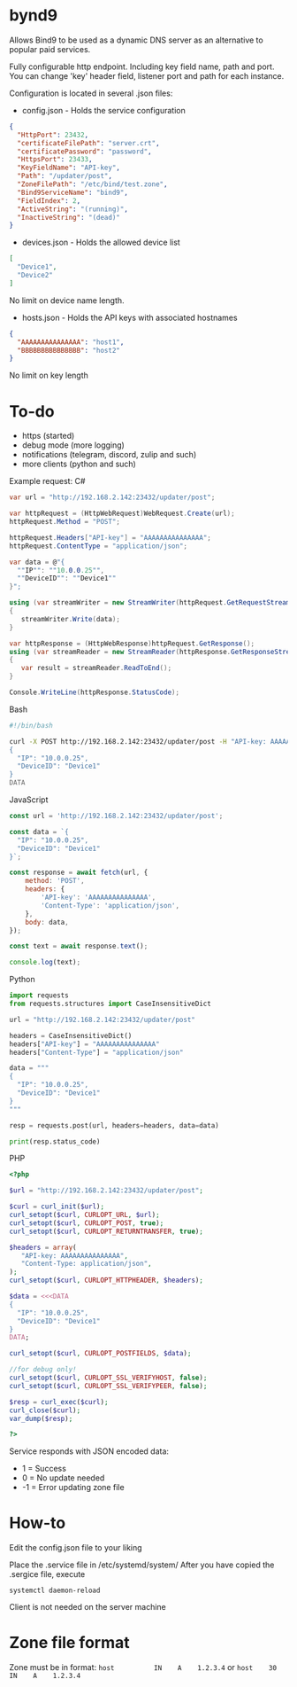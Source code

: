 # bynd9
Allows Bind9 to be used as a dynamic DNS server as an alternative to popular paid services.

Fully configurable http endpoint. Including key field name, path and port. You can change 'key' header field, listener port and path for each instance.

Configuration is located in several .json files:
- config.json - Holds the service configuration
``` json
{
  "HttpPort": 23432,
  "certificateFilePath": "server.crt",
  "certificatePassword": "password",
  "HttpsPort": 23433,
  "KeyFieldName": "API-key",
  "Path": "/updater/post",
  "ZoneFilePath": "/etc/bind/test.zone",
  "Bind9ServiceName": "bind9",
  "FieldIndex": 2,
  "ActiveString": "(running)",
  "InactiveString": "(dead)"
}
```

- devices.json - Holds the allowed device list
``` json
[
  "Device1",
  "Device2"
]
```
No limit on device name length.

- hosts.json - Holds the API keys with associated hostnames
``` json
{
  "AAAAAAAAAAAAAAA": "host1",
  "BBBBBBBBBBBBBBB": "host2"
}
```
No limit on key length

# To-do
- https (started)
- debug mode (more logging)
- notifications (telegram, discord, zulip and such)
- more clients (python and such)

Example request:
C#
``` c#
var url = "http://192.168.2.142:23432/updater/post";

var httpRequest = (HttpWebRequest)WebRequest.Create(url);
httpRequest.Method = "POST";

httpRequest.Headers["API-key"] = "AAAAAAAAAAAAAAA";
httpRequest.ContentType = "application/json";

var data = @"{
  ""IP"": ""10.0.0.25"",
  ""DeviceID"": ""Device1""
}";

using (var streamWriter = new StreamWriter(httpRequest.GetRequestStream()))
{
   streamWriter.Write(data);
}

var httpResponse = (HttpWebResponse)httpRequest.GetResponse();
using (var streamReader = new StreamReader(httpResponse.GetResponseStream()))
{
   var result = streamReader.ReadToEnd();
}

Console.WriteLine(httpResponse.StatusCode);
```

Bash
``` bash
#!/bin/bash

curl -X POST http://192.168.2.142:23432/updater/post -H "API-key: AAAAAAAAAAAAAAA" -H "Content-Type: application/json" --data-binary @- <<DATA
{
  "IP": "10.0.0.25",
  "DeviceID": "Device1"
}
DATA
```

JavaScript
``` javascript
const url = 'http://192.168.2.142:23432/updater/post';

const data = `{
  "IP": "10.0.0.25",
  "DeviceID": "Device1"
}`;

const response = await fetch(url, {
    method: 'POST',
    headers: {
        'API-key': 'AAAAAAAAAAAAAAA',
        'Content-Type': 'application/json',
    },
    body: data,
});

const text = await response.text();

console.log(text);
```

Python
```python
import requests
from requests.structures import CaseInsensitiveDict

url = "http://192.168.2.142:23432/updater/post"

headers = CaseInsensitiveDict()
headers["API-key"] = "AAAAAAAAAAAAAAA"
headers["Content-Type"] = "application/json"

data = """
{
  "IP": "10.0.0.25",
  "DeviceID": "Device1"
}
"""

resp = requests.post(url, headers=headers, data=data)

print(resp.status_code)
```

PHP
``` php
<?php

$url = "http://192.168.2.142:23432/updater/post";

$curl = curl_init($url);
curl_setopt($curl, CURLOPT_URL, $url);
curl_setopt($curl, CURLOPT_POST, true);
curl_setopt($curl, CURLOPT_RETURNTRANSFER, true);

$headers = array(
   "API-key: AAAAAAAAAAAAAAA",
   "Content-Type: application/json",
);
curl_setopt($curl, CURLOPT_HTTPHEADER, $headers);

$data = <<<DATA
{
  "IP": "10.0.0.25",
  "DeviceID": "Device1"
}
DATA;

curl_setopt($curl, CURLOPT_POSTFIELDS, $data);

//for debug only!
curl_setopt($curl, CURLOPT_SSL_VERIFYHOST, false);
curl_setopt($curl, CURLOPT_SSL_VERIFYPEER, false);

$resp = curl_exec($curl);
curl_close($curl);
var_dump($resp);

?>
```
Service responds with JSON encoded data:
- 1 = Success
- 0 = No update needed
- -1 = Error updating zone file

# How-to
Edit the config.json file to your liking

Place the .service file in /etc/systemd/system/
After you have copied the .sergice file, execute 
```
systemctl daemon-reload
```

Client is not needed on the server machine

# Zone file format
Zone must be in format:
`host          IN    A    1.2.3.4`
or 
`host    30    IN    A    1.2.3.4`